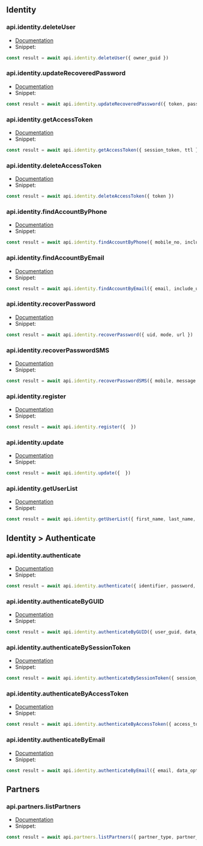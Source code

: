 ## Identity
### api.identity.deleteUser
- [Documentation](http://doc.omnipartners.be/index.php/Delete_User_Accounts)
- Snippet:
```js
const result = await api.identity.deleteUser({ owner_guid })
```

### api.identity.updateRecoveredPassword
- [Documentation](http://doc.omnipartners.be/index.php/Update_Password)
- Snippet:
```js
const result = await api.identity.updateRecoveredPassword({ token, password })
```

### api.identity.getAccessToken
- [Documentation](http://doc.omnipartners.be/index.php/Create_Access_Token)
- Snippet:
```js
const result = await api.identity.getAccessToken({ session_token, ttl })
```

### api.identity.deleteAccessToken
- [Documentation](http://doc.omnipartners.be/index.php/Delete_Access_Token)
- Snippet:
```js
const result = await api.identity.deleteAccessToken({ token })
```

### api.identity.findAccountByPhone
- [Documentation](http://doc.omnipartners.be/index.php/Find_account_GUID_by_mobile_phone_(strict))
- Snippet:
```js
const result = await api.identity.findAccountByPhone({ mobile_no, include_loyalty_cards })
```

### api.identity.findAccountByEmail
- [Documentation](http://doc.omnipartners.be/index.php/Find_account_GUID_by_email_(strict))
- Snippet:
```js
const result = await api.identity.findAccountByEmail({ email, include_user_type })
```

### api.identity.recoverPassword
- [Documentation](http://doc.omnipartners.be/index.php/Recover_by_email_or_user_id)
- Snippet:
```js
const result = await api.identity.recoverPassword({ uid, mode, url })
```

### api.identity.recoverPasswordSMS
- [Documentation](http://doc.omnipartners.be/index.php/Recover_by_mobile_phone)
- Snippet:
```js
const result = await api.identity.recoverPasswordSMS({ mobile, message })
```

### api.identity.register
- [Documentation](http://doc.omnipartners.be/index.php/Create_User_Accounts)
- Snippet:
```js
const result = await api.identity.register({  })
```

### api.identity.update
- [Documentation](http://doc.omnipartners.be/index.php/Edit_User_Accounts)
- Snippet:
```js
const result = await api.identity.update({  })
```

### api.identity.getUserList
- [Documentation](http://doc.omnipartners.be/index.php/Retrieve_Users_List)
- Snippet:
```js
const result = await api.identity.getUserList({ first_name, last_name, email, postcode, mobile, partner_ext_id, partner_relationship, page, records_per_page })
```

## Identity > Authenticate
### api.identity.authenticate
- [Documentation](http://doc.omnipartners.be/index.php/Retrieve_Profile_Using_User_Credentials)
- Snippet:
```js
const result = await api.identity.authenticate({ identifier, password, data_options })
```

### api.identity.authenticateByGUID
- [Documentation](http://doc.omnipartners.be/index.php/Retrieve_Profile_Using_User_GUID_ONLY)
- Snippet:
```js
const result = await api.identity.authenticateByGUID({ user_guid, data_options })
```

### api.identity.authenticateBySessionToken
- [Documentation](http://doc.omnipartners.be/index.php/Retrieve_Profile_Using_Session_Tokens)
- Snippet:
```js
const result = await api.identity.authenticateBySessionToken({ session_token, data_options })
```

### api.identity.authenticateByAccessToken
- [Documentation](http://doc.omnipartners.be/index.php/Retrieve_Profile_Using_Access_Tokens)
- Snippet:
```js
const result = await api.identity.authenticateByAccessToken({ access_token, data_options })
```

### api.identity.authenticateByEmail
- [Documentation](http://doc.omnipartners.be/index.php/Retrieve_Profile_Using_Email_ONLY_Service)
- Snippet:
```js
const result = await api.identity.authenticateByEmail({ email, data_options })
```

## Partners
### api.partners.listPartners
- [Documentation](http://doc.omnipartners.be/index.php/List_Partners)
- Snippet:
```js
const result = await api.partners.listPartners({ partner_type, partner_group_handle, collection_ref, stock_level, search_term, search_strict, partner_status, partner_updated_date, page, rows, show_hidden })
```

